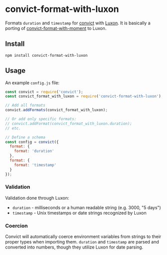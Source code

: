 # convict-format-with-luxon

Formats `duration` and `timestamp` for [convict](https://github.com/mozilla/node-convict) with [Luxon](https://moment.github.io/luxon/#/).
It is basically a porting of [convict-format-with-moment](https://github.com/mozilla/node-convict/tree/master/packages/convict-format-with-moment) to Luxon.

## Install

```shellsession
npm install convict-format-with-luxon
```

## Usage

An example `config.js` file:

```javascript
const convict = require('convict');
const convict_format_with_luxon = require('convict-format-with-luxon');

// Add all formats
convict.addFormats(convict_format_with_luxon);

// Or add only specific formats:
// convict.addFormat(convict_format_with_luxon.duration);
// etc.

// Define a schema
const config = convict({
  format: {
    format: 'duration'
  },
  format: {
    format: 'timestamp'
  }
});
```

### Validation

Validation done through Luxon:

* `duration` - milliseconds or a human readable string (e.g. 3000, "5 days")
* `timestamp` - Unix timestamps or date strings recognized by Luxon

### Coercion

Convict will automatically coerce environment variables from strings to their proper types when importing them. `duration` and `timestamp` are parsed and converted into numbers, though they utilize Luxon for date parsing.
